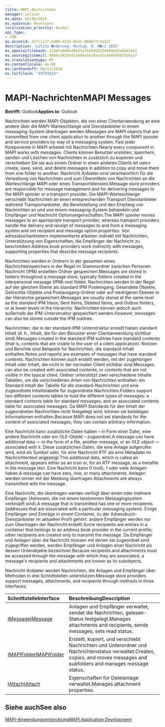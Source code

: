 ```yaml
---
title: MAPI-Nachrichten
manager: soliver
ms.date: 03/09/2015
ms.audience: Developer
localization_priority: Normal
api_type:
- COM
ms.assetid: 417c113f-bd98-4515-85d1-09db7fc3a227
description: 'Letzte �nderung: Montag, 9. M�rz 2015'
ms.openlocfilehash: 1146fa0441d0b55a7610368324489bd3a6bb24e1
ms.sourcegitcommit: 9d60cd82b5413446e5bc8ace2cd689f683fb41a7
ms.translationtype: MT
ms.contentlocale: de-DE
ms.lasthandoff: 06/11/2018
ms.locfileid: "19793023"
---
```

# <a name="mapi-messages"></a><span data-ttu-id="5dee6-103">MAPI-Nachrichten</span><span class="sxs-lookup"><span data-stu-id="5dee6-103">MAPI Messages</span></span>

  
  
<span data-ttu-id="5dee6-104">**Betrifft**: Outlook</span><span class="sxs-lookup"><span data-stu-id="5dee6-104">**Applies to**: Outlook</span></span> 
  
<span data-ttu-id="5dee6-105">Nachrichten werden MAPI-Objekten, die von einer Clientanwendung an eine andere über die MAPI-Warteschlange und Dienstanbieter in einem messaging-System übertragen werden.</span><span class="sxs-lookup"><span data-stu-id="5dee6-105">Messages are MAPI objects that are transmitted from one client application to another through the MAPI spooler and service providers by way of a messaging system.</span></span> <span data-ttu-id="5dee6-106">Fast jeder Komponente in MAPI arbeitet mit Nachrichten.</span><span class="sxs-lookup"><span data-stu-id="5dee6-106">Nearly every component in MAPI works with messages.</span></span> <span data-ttu-id="5dee6-107">Clients können Benutzer erstellen, speichern, senden und Löschen von Nachrichten in zusätzlich zu kopieren und verschieben Sie sie aus einem Ordner in einen anderen.</span><span class="sxs-lookup"><span data-stu-id="5dee6-107">Clients let users create, save, send, and delete messages in addition to copy and move them from one folder to another.</span></span> <span data-ttu-id="5dee6-108">Nachricht Anbieter sind verantwortlich für die Verwaltung von Nachrichten und zum Übermitteln von Nachrichten an die Warteschlange MAPI oder eines Transportdienstes.</span><span class="sxs-lookup"><span data-stu-id="5dee6-108">Message store providers are responsible for message management and for delivering messages to the MAPI spooler or a transport provider.</span></span> <span data-ttu-id="5dee6-109">Die MAPI-Warteschlange verschiebt Nachrichten an einen entsprechenden Transport Dienstanbieter während Transportanbieter, die Bereitstellung und den Empfang von Nachrichten an und von einem messaging-System behandeln und Empfänger und Nachricht Optionseigenschaften.</span><span class="sxs-lookup"><span data-stu-id="5dee6-109">The MAPI spooler moves messages to an appropriate transport provider, whereas transport providers handle the delivery and receipt of messages to and from a messaging system and set recipient and message option properties.</span></span> <span data-ttu-id="5dee6-110">Von adressbuchanbietern implementierte arbeiten indirekt mit Nachrichten, Unterstützung von Eigenschaften, die Empfänger der Nachricht zu beschreiben.</span><span class="sxs-lookup"><span data-stu-id="5dee6-110">Address book providers work indirectly with messages, supporting properties that describe message recipients.</span></span>
  
<span data-ttu-id="5dee6-111">Nachrichten werden in Ordnern in der gesamten eines Nachrichtenspeichers in der Regel im Stammordner zwischen Personen Nachricht (IPM) erstellten Ordner gespeichert.</span><span class="sxs-lookup"><span data-stu-id="5dee6-111">Messages are stored in folders throughout a message store, typically folders created in the interpersonal message (IPM) root folder.</span></span> <span data-ttu-id="5dee6-112">Nachrichten werden in der Regel auf der gleichen Ebene als standard IPM Posteingang, Gesendete Objekte, Gelöschte Objekte und Postausgang-Ordner oder auf niedrigeren Ebenen in der Hierarchie gespeichert.</span><span class="sxs-lookup"><span data-stu-id="5dee6-112">Messages are usually stored at the same level as the standard IPM Inbox, Sent Items, Deleted Items, and Outbox folders, or at lower levels in the hierarchy.</span></span> <span data-ttu-id="5dee6-113">Nachrichten können jedoch auch außerhalb der IPM-Unterstruktur gespeichert werden.</span><span class="sxs-lookup"><span data-stu-id="5dee6-113">However, messages can also be stored outside the IPM subtree.</span></span>
  
<span data-ttu-id="5dee6-114">Nachrichten, die in der standard-IPM-Unterstruktur erstellt haben standard Inhalt (d. h., Inhalt, die für den Benutzer einer Clientanwendung sichtbar sind).</span><span class="sxs-lookup"><span data-stu-id="5dee6-114">Messages created in the standard IPM subtree have standard contents (that is, contents that are visible to the user of a client application).</span></span> <span data-ttu-id="5dee6-115">Notizen und Berichte sind Beispiele für Nachrichten, die standard-Inhalt enthalten.</span><span class="sxs-lookup"><span data-stu-id="5dee6-115">Notes and reports are examples of messages that have standard contents.</span></span> <span data-ttu-id="5dee6-116">Nachrichten können auch erstellt werden, mit der zugehörigen Inhalt oder Inhalt, die nicht in der normalen Client sichtbar sind.</span><span class="sxs-lookup"><span data-stu-id="5dee6-116">Messages can also be created with associated contents, or contents that are not visible in the typical client.</span></span> <span data-ttu-id="5dee6-117">Ordner unterstützt zwei verschiedene Inhalte Tabellen, um die verschiedenen Arten von Nachrichten enthalten: ein Standard Inhalt der Tabelle für die standard-Nachrichten und eine zugeordnete Inhaltstabelle für zugeordnete Nachrichten.</span><span class="sxs-lookup"><span data-stu-id="5dee6-117">Folders support two different contents tables to hold the different types of messages: a standard contents table for standard messages, and an associated contents table for associated messages.</span></span> <span data-ttu-id="5dee6-118">Da MAPI Standards für den Inhalt der zugeordneten Nachrichten nicht festgelegt wird, können sie beliebigen Informationen enthalten.</span><span class="sxs-lookup"><span data-stu-id="5dee6-118">Because MAPI does not set standards for the content of associated messages, they can contain arbitrary information.</span></span> 
  
<span data-ttu-id="5dee6-119">Eine Nachricht kann zusätzliche Daten haben – in Form einer Datei, eine andere Nachricht oder ein OLE-Objekt – zugeordnet.</span><span class="sxs-lookup"><span data-stu-id="5dee6-119">A message can have additional data — in the form of a file, another message, or an OLE object — associated with it.</span></span> <span data-ttu-id="5dee6-120">Diese zusätzlichen Daten, die eine Anlage aufgerufen wird, wird als Symbol oder, für eine Nachricht RTF als eine Metadatei im Nachrichtentext angezeigt.</span><span class="sxs-lookup"><span data-stu-id="5dee6-120">This additional data, which is called an attachment, appears either as an icon or, for an RTF message, as a metafile in the message text.</span></span> <span data-ttu-id="5dee6-121">Eine Nachricht kann 0 (null), 1 oder viele Anlagen haben.</span><span class="sxs-lookup"><span data-stu-id="5dee6-121">A message can have zero, one, or many attachments.</span></span> <span data-ttu-id="5dee6-122">Anlagen werden immer mit der Meldung übertragen.</span><span class="sxs-lookup"><span data-stu-id="5dee6-122">Attachments are always transmitted with the message.</span></span>
  
<span data-ttu-id="5dee6-123">Eine Nachricht, die übertragen werden verfügt über einen oder mehrere Empfänger (Adressen, die mit einem bestimmten Messagingsystem verknüpft sind).</span><span class="sxs-lookup"><span data-stu-id="5dee6-123">A message that is transmitted has one or more recipients (addresses that are associated with a particular messaging system).</span></span> <span data-ttu-id="5dee6-124">Einige Empfänger sind Einträge in einem Container, zu der Adressbuch-Dienstanbieter im aktuellen Profil gehört. andere Empfänger werden nur zum Übertragen der Nachricht erstellt.</span><span class="sxs-lookup"><span data-stu-id="5dee6-124">Some recipients are entries in a container that belongs to an address book provider in the current profile; other recipients are created only to transmit the message.</span></span> <span data-ttu-id="5dee6-125">Da Empfänger und Anlagen über die Nachricht müssen mit denen sie zugeordnet sind zugegriffen werden, werden Empfänger und Anlagen einer Nachricht als dessen Unterobjekte bezeichnet.</span><span class="sxs-lookup"><span data-stu-id="5dee6-125">Because recipients and attachments must be accessed through the message with which they are associated, a message's recipients and attachments are known as its subobjects.</span></span> 
  
<span data-ttu-id="5dee6-126">Nachricht-Anbieter werden Nachrichten, die Anlagen und Empfänger über Methoden in drei Schnittstellen unterstützen:</span><span class="sxs-lookup"><span data-stu-id="5dee6-126">Message store providers support messages, attachments, and recipients through methods in three interfaces:</span></span> 
  
|<span data-ttu-id="5dee6-127">**Schnittstelle**</span><span class="sxs-lookup"><span data-stu-id="5dee6-127">**Interface**</span></span>|<span data-ttu-id="5dee6-128">**Beschreibung**</span><span class="sxs-lookup"><span data-stu-id="5dee6-128">**Description**</span></span>|
|:-----|:-----|
|[<span data-ttu-id="5dee6-129">IMessage</span><span class="sxs-lookup"><span data-stu-id="5dee6-129">IMessage</span></span>](imessageimapiprop.md) <br/> |<span data-ttu-id="5dee6-130">Anlagen und Empfänger verwaltet, sendet die Nachrichten, gelesen-Status festgelegt.</span><span class="sxs-lookup"><span data-stu-id="5dee6-130">Manages attachments and recipients, sends messages, sets read status.</span></span>  <br/> |
|[<span data-ttu-id="5dee6-131">IMAPIFolder</span><span class="sxs-lookup"><span data-stu-id="5dee6-131">IMAPIFolder</span></span>](imapifolderimapicontainer.md) <br/> |<span data-ttu-id="5dee6-132">Erstellt, kopiert, und verschiebt Nachrichten und Unterordner und Nachrichtenstatus verwaltet.</span><span class="sxs-lookup"><span data-stu-id="5dee6-132">Creates, copies, and moves messages and subfolders and manages message status.</span></span>  <br/> |
|[<span data-ttu-id="5dee6-133">IAttach</span><span class="sxs-lookup"><span data-stu-id="5dee6-133">IAttach</span></span>](iattachimapiprop.md) <br/> |<span data-ttu-id="5dee6-134">Eigenschaften für Dateianlage verwaltet.</span><span class="sxs-lookup"><span data-stu-id="5dee6-134">Manages attachment properties.</span></span>  <br/> |
   
## <a name="see-also"></a><span data-ttu-id="5dee6-135">Siehe auch</span><span class="sxs-lookup"><span data-stu-id="5dee6-135">See also</span></span>



[<span data-ttu-id="5dee6-136">MAPI-Anwendungsentwicklung</span><span class="sxs-lookup"><span data-stu-id="5dee6-136">MAPI Application Development</span></span>](mapi-application-development.md)

